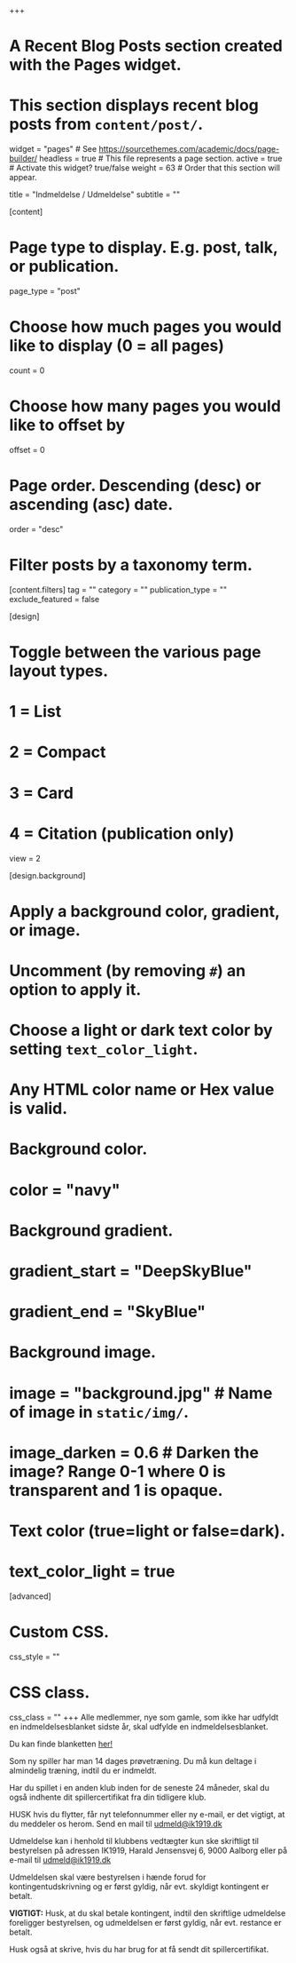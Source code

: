 +++
# A Recent Blog Posts section created with the Pages widget.
# This section displays recent blog posts from `content/post/`.

widget = "pages"  # See https://sourcethemes.com/academic/docs/page-builder/
headless = true  # This file represents a page section.
active = true  # Activate this widget? true/false
weight = 63  # Order that this section will appear.

title = "Indmeldelse / Udmeldelse"
subtitle = ""

[content]
  # Page type to display. E.g. post, talk, or publication.
  page_type = "post"
  
  # Choose how much pages you would like to display (0 = all pages)
  count = 0
  
  # Choose how many pages you would like to offset by
  offset = 0

  # Page order. Descending (desc) or ascending (asc) date.
  order = "desc"

  # Filter posts by a taxonomy term.
  [content.filters]
    tag = ""
    category = ""
    publication_type = ""
    exclude_featured = false
  
[design]
  # Toggle between the various page layout types.
  #   1 = List
  #   2 = Compact
  #   3 = Card
  #   4 = Citation (publication only)
  view = 2
  
[design.background]
  # Apply a background color, gradient, or image.
  #   Uncomment (by removing `#`) an option to apply it.
  #   Choose a light or dark text color by setting `text_color_light`.
  #   Any HTML color name or Hex value is valid.
  
  # Background color.
  # color = "navy"
  
  # Background gradient.
  # gradient_start = "DeepSkyBlue"
  # gradient_end = "SkyBlue"
  
  # Background image.
  # image = "background.jpg"  # Name of image in `static/img/`.
  # image_darken = 0.6  # Darken the image? Range 0-1 where 0 is transparent and 1 is opaque.

  # Text color (true=light or false=dark).
  # text_color_light = true  
  
[advanced]
 # Custom CSS. 
 css_style = ""
 
 # CSS class.
 css_class = ""
+++
Alle medlemmer, nye som gamle, som ikke har udfyldt en indmeldelsesblanket sidste år, skal udfylde en indmeldelsesblanket.

Du kan finde blanketten [her!](/Indmeldesesblanket.docx)

Som ny spiller har man 14 dages prøvetræning. Du må kun deltage i almindelig træning, indtil du er indmeldt.

Har du spillet i en anden klub inden for de seneste 24 måneder, skal du også indhente dit spillercertifikat fra din tidligere klub.

HUSK hvis du flytter, får nyt telefonnummer eller ny e-mail, er det vigtigt, at du meddeler os herom. Send en mail til udmeld@ik1919.dk

Udmeldelse kan i henhold til klubbens vedtægter kun ske skriftligt til bestyrelsen på adressen
IK1919, Harald Jensensvej 6, 9000 Aalborg eller på e-mail til udmeld@ik1919.dk

Udmeldelsen skal være bestyrelsen i hænde forud for kontingentudskrivning og er først gyldig, når evt. skyldigt kontingent er betalt.

**VIGTIGT:** Husk, at du skal betale kontingent, indtil den skriftlige udmeldelse foreligger bestyrelsen, og udmeldelsen er først gyldig, når evt. restance er betalt.

Husk også at skrive, hvis du har brug for at få sendt dit spillercertifikat.
